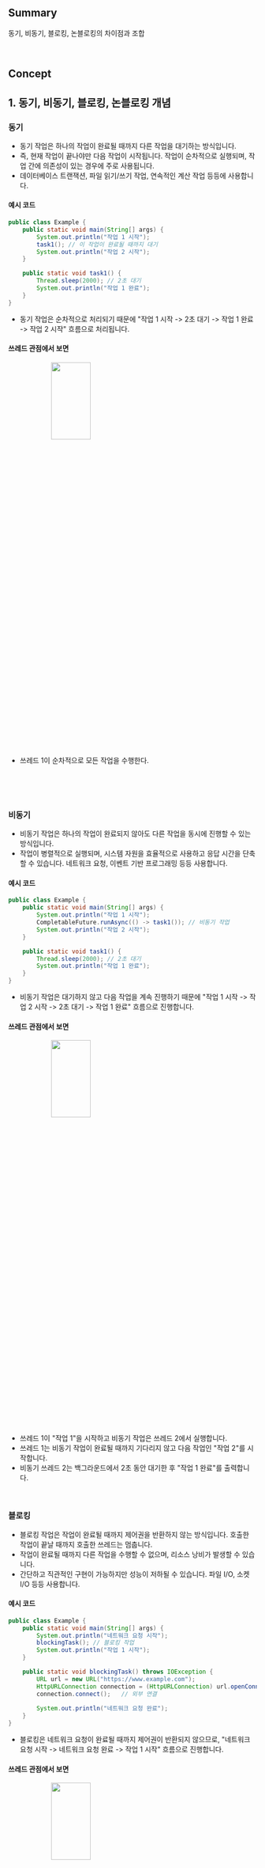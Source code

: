 ## Summary
동기, 비동기, 블로킹, 논블로킹의 차이점과 조합

<br>

## Concept
## 1. 동기, 비동기, 블로킹, 논블로킹 개념
### 동기
- 동기 작업은 하나의 작업이 완료될 때까지 다른 작업을 대기하는 방식입니다. 
- 즉, 현재 작업이 끝나야만 다음 작업이 시작됩니다. 작업이 순차적으로 실행되며, 작업 간에 의존성이 있는 경우에 주로 사용됩니다. 
- 데이터베이스 트랜잭션, 파일 읽기/쓰기 작업, 연속적인 계산 작업 등등에 사용합니다.
#### 예시 코드
```java
public class Example {
    public static void main(String[] args) {
        System.out.println("작업 1 시작");
        task1(); // 이 작업이 완료될 때까지 대기
        System.out.println("작업 2 시작");
    }

    public static void task1() {
        Thread.sleep(2000); // 2초 대기
        System.out.println("작업 1 완료");
    }
}
```
- 동기 작업은 순차적으로 처리되기 때문에 "작업 1 시작 -> 2초 대기 -> 작업 1 완료 -> 작업 2 시작" 흐름으로 처리됩니다.

#### 쓰레드 관점에서 보면

<div style="text-align:center;">
  <img src="./images/김진성_1.png" width="40%" height="20%" style="margin-left: -250px;" ></img>
</div>

- 쓰레드 1이 순차적으로 모든 작업을 수행한다.

<br>
<br>
<br>

### 비동기
- 비동기 작업은 하나의 작업이 완료되지 않아도 다른 작업을 동시에 진행할 수 있는 방식입니다. 
- 작업이 병렬적으로 실행되며, 시스템 자원을 효율적으로 사용하고 응답 시간을 단축할 수 있습니다. 네트워크 요청, 이벤트 기반 프로그래밍 등등 사용합니다.
#### 예시 코드
```java
public class Example {
    public static void main(String[] args) {
        System.out.println("작업 1 시작");
        CompletableFuture.runAsync(() -> task1()); // 비동기 작업
        System.out.println("작업 2 시작");
    }

    public static void task1() {
        Thread.sleep(2000); // 2초 대기
        System.out.println("작업 1 완료");
    }
}
```
- 비동기 작업은 대기하지 않고 다음 작업을 계속 진행하기 때문에 "작업 1 시작 -> 작업 2 시작 -> 2초 대기 -> 작업 1 완료" 흐름으로 진행합니다.

#### 쓰레드 관점에서 보면
<div style="text-align:center;">
  <img src="./images/김진성_2.png" width="40%" height="20%" style="margin-left: -250px;" ></img>
</div>

- 쓰레드 1이 "작업 1"을 시작하고 비동기 작업은 쓰레드 2에서 실행합니다.
- 쓰레드 1는 비동기 작업이 완료될 때까지 기다리지 않고 다음 작업인 "작업 2"를 시작합니다.
- 비동기 쓰레드 2는 백그라운드에서 2초 동안 대기한 후 "작업 1 완료"를 출력합니다.

<br>

### 블로킹
- 블로킹 작업은 작업이 완료될 때까지 제어권을 반환하지 않는 방식입니다. 호출한 작업이 끝날 때까지 호출한 쓰레드는 멈춥니다. 
- 작업이 완료될 때까지 다른 작업을 수행할 수 없으며, 리소스 낭비가 발생할 수 있습니다. 
- 간단하고 직관적인 구현이 가능하지만 성능이 저하될 수 있습니다. 파일 I/O, 소켓 I/O 등등 사용합니다.

#### 예시 코드
```java
public class Example {
    public static void main(String[] args) {
        System.out.println("네트워크 요청 시작");
        blockingTask(); // 블로킹 작업
        System.out.println("작업 1 시작");
    }

    public static void blockingTask() throws IOException {
        URL url = new URL("https://www.example.com");
        HttpURLConnection connection = (HttpURLConnection) url.openConnection();
        connection.connect();	// 외부 연결
        
        System.out.println("네트워크 요청 완료");
    }
}
```
- 블로킹은 네트워크 요청이 완료될 때까지 제어권이 반환되지 않으므로, "네트워크 요청 시작 -> 네트워크 요청 완료 -> 작업 1 시작" 흐름으로 진행합니다.


#### 쓰레드 관점에서 보면
<div style="text-align:center;">
  <img src="./images/김진성_3.png" width="40%" height="20%" style="margin-left: -250px;" ></img>
</div>

- 쓰레드 1에서 네트워크 요청을 보냅니다. 해당 작업이 완료가 될 때까지 쓰레드 1은 블로킹 상태에 있습니다.
- 응답을 받으면 작업 1을 시작합니다.


<br>

### 논블로킹
- 논블로킹 작업은 작업이 완료되지 않아도 제어권을 즉시 반환하는 방식입니다. 
- 호출한 작업이 완료되지 않아도 호출한 쓰레드는 멈추지 않고 다른 작업을 계속 진행합니다. 
- 작업을 요청한 후 바로 제어권을 반환하여 다른 작업을 수행할 수 있으며, 작업이 완료되면 별도의 콜백 함수나 이벤트를 통해 결과를 처리합니다. 
- 네트워크 서버, 이벤트 드리븐 시스템, 논블로킹 I/O, 멀티스레드 환경에서의 동시성 제어 등등 사용합니다.

#### 예시 코드
```java
public class Example {
    public static void main(String[] args) {
        System.out.println("네트워크 요청 시작");
        nonBlockingTask(); // 논블로킹 작업
        System.out.println("다른 작업 시작");
    }

    public static void nonBlockingTask() {
        HttpClient client = HttpClient.newHttpClient();
        HttpRequest request = HttpRequest.newBuilder()
                .uri(URI.create("https://www.example.com"))
                .build();

        CompletableFuture<HttpResponse<String>> response = client.sendAsync(request, BodyHandlers.ofString());
        response.thenAccept(res -> {
            System.out.println(res.body());
            System.out.println("네트워크 요청 완료");
        });
    }
}
```
- 네트워크 요청이 비동기로 실행되므로, 메인 스레드는 대기하지 않고 다음 작업을 계속 진행합니다. 
- 네트워크 요청이 완료되면 콜백 메서드가 실행됩니다. 실행 흐름은 "네트워크 요청 시작 -> 작업 1 시작 -> 네트워크 요청 완료" 실행합니다.


#### 쓰레드 관점에서 보면
<div style="text-align:center;">
  <img src="./images/김진성_4.png" width="50%" height="20%" style="margin-left: -250px;" ></img>
</div>

- 쓰레드 1에서 "네트워크 요청 시작" 출력합니다.
- nonBlockingTask 메서드를 호출하여 비동기로 쓰레드 2에서 네트워크 요청을 보냅니다.
- 쓰레드 1은 네트워크 요청이 완료될 때까지 기다리지 않고 즉시 다음 명령으로 이동하여 "작업 1 시작"을 출력합니다.
- 비동기 쓰레드 2는 백그라운드에서 네트워크 요청을 처리하고, 요청이 완료되면 콜백 메서드(thenAccept)를 실행하여 응답을 출력합니다.

<br >
<br >

## 2. 동기, 비동기, 블로킹, 논블로킹 차이점
### [ 동기  vs 비동기 ]
- 동기: 작업이 순차적으로 실행되며, 하나의 작업이 완료될 때까지 다음 작업을 대기
- 비동기: 작업이 병렬적으로 실행되며, 작업이 완료되지 않아도 다른 작업을 동시에 진행


### [ 동기  vs 블로킹 ]
- 동기 호출은 반드시 블로킹이 아닌 반면에 블로킹 호출은 모두 동기 호출입니다.
- 동기: 어떤 함수를 동기 호출했다고 해서 블로킹되거나 스레드가 일시 중지되지 않는다.
- 블로킹, 동기: 어떤 함수를 동기 호출했다고 해서 블로킹되거나 스레드가 일시 중지된다.


### [ 동기  vs 논블로킹 ]
- 동기적 요청 중 논블로킹 방식으로 데이터를 조회하거나 처리할 때 사용

### [ 비동기  vs 블로킹 ]
- 이 조합은 일반적으로 사용되지 않으며, 비동기 작업의 본질과 맞지 않음


### [ 비동기  vs 논블로킹 ]
- 비동기, 논블로킹: 네트워크 요청을 보내고 다른 작업하기
- 비동기, 논블로킹: 네트워크 요청을 보내고 특정 주기(10초, 1분, 5분) 확인하면서 다른 작업하기
- 논블로킹: 네트워크 요청을 보내고 다른 작업을 할 수 있는데 하지 않고 네트워크 응답이 왔는지만 확인하기


### [ 블로킹 vs 논블로킹 ]
- 블로킹: 작업이 완료될 때까지 제어권을 반환하지 않으며, 호출한 쓰레드는 멈춤
- 논블로킹: 작업이 완료되지 않아도 제어권을 즉시 반환하며, 호출한 쓰레드는 멈추지 않음

<br>
<br>

## 3. 동기, 비동기, 블로킹, 논블로킹 조합
<div style="text-align:center;">
  <img src="./images/김진성_5.png" width="60%" height="50%" style="margin-left: -250px;" ></img>
</div>


### [ 동기 + 블로킹 ]
- 동기 + 블로킹 조합은 다른 작업이 진행되는 동안 자신의 작업을 처리하지 않고 (Blocking), 다른 작업의 완료 여부를 바로 받아 순차적으로 처리하는 (Sync) 방식이다. 
- 다른 작업의 결과가 자신의 작업에 영향을 주는 경우에 활용할 수 있다. 
- 예를 들어 파일을 읽는 함수가 호출되면, 파일을 모두 읽을 때까지 호출한 프로그램은 아무 작업도 하지 않고 기다립니다.
- 하지만 작업이 완료될 때까지 다른 작업을 할 수 없어 비효율적일 수 있습니다.



### [ 동기 + 논블로킹 ]
- 동기 + 논블로킹 조합은 다른 작업이 진행되는 동안에도 자신의 작업을 처리하고 (Non Blocking), 다른 작업의 결과를 바로 처리하지 않아 작업 순서가 지켜지지 않는 (Async) 방식이다. 
- 다른 작업의 결과가 자신의 작업에 영향을 주지 않은 경우에 활용할 수 있다. 
- 예를 들어 파일을 읽는 함수가 호출되면, 파일을 바로 읽기 시작하지만 호출자는 주기적으로 파일 읽기가 완료되었는지 확인해야 합니다. 
- 하지만 주기적으로 상태를 확인해야 하므로 여전히 비효율적일 수 있습니다.



### [ 비동기 + 블로킹 ]
- 비동기 + 블로킹 조합은 다른 작업이 진행되는 동안 자신의 작업을 멈추고 기다리는 (Blocking), 다른 작업의 결과를 바로 처리하지 않아 순서대로 작업을 수행하지 않는 (Async) 방식이다. 
- Async-blocking의 경우는 실무에서 잘 마주하기 쉽지 않아 다룰일이 거의 없다.



### [ 비동기 + 논블로킹 ]
- 비동기 + 논블로킹 조합은 다른 작업이 진행되는 동안에도 자신의 작업을 처리하고 (Non Blocking), 다른 작업의 결과를 바로 처리하지 않아 작업 순서가 지켜지지 않는 (Async) 방식이다. 
- 다른 작업의 결과가 자신의 작업에 영향을 주지 않은 경우에 활용할 수 있다. 
